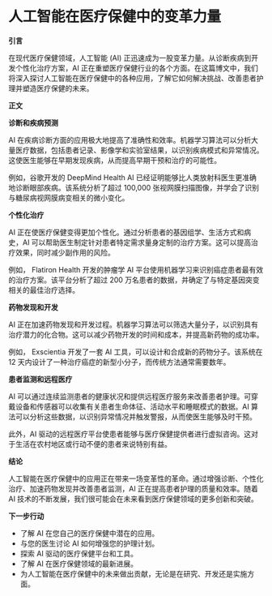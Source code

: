 # 人工智能在医疗保健中的变革力量

**引言**

在现代医疗保健领域，人工智能 (AI) 正迅速成为一股变革力量。从诊断疾病到开发个性化治疗方案，AI 正在重塑医疗保健行业的各个方面。在这篇博文中，我们将深入探讨人工智能在医疗保健中的各种应用，了解它如何解决挑战、改善患者护理并塑造医疗保健的未来。

**正文**

**诊断和疾病预测**

AI 在疾病诊断方面的应用极大地提高了准确性和效率。机器学习算法可以分析大量医疗数据，包括患者记录、影像学和实验室结果，以识别疾病模式和异常情况。这使医生能够在早期发现疾病，从而提高早期干预和治疗的可能性。

例如，谷歌开发的 DeepMind Health AI 已经证明能够比人类放射科医生更准确地诊断眼部疾病。该系统分析了超过 100,000 张视网膜扫描图像，并学会了识别与糖尿病视网膜病变相关的微小变化。

**个性化治疗**

AI 正在使医疗保健变得更加个性化。通过分析患者的基因组学、生活方式和病史，AI 可以帮助医生制定针对患者特定需求量身定制的治疗方案。这可以提高治疗效果，同时减少副作用的风险。

例如， Flatiron Health 开发的肿瘤学 AI 平台使用机器学习来识别癌症患者最有效的治疗方案。该平台分析了超过 200 万名患者的数据，并确定了与特定基因突变相关的最佳治疗选择。

**药物发现和开发**

AI 正在加速药物发现和开发过程。机器学习算法可以筛选大量分子，以识别具有治疗潜力的化合物。这可以减少药物开发的时间和成本，并提高新药物的成功率。

例如， Exscientia 开发了一套 AI 工具，可以设计和合成新的药物分子。该系统在 12 天内设计了一种治疗癌症的新型小分子，而传统方法通常需要数年。

**患者监测和远程医疗**

AI 可以通过连续监测患者的健康状况和提供远程医疗服务来改善患者护理。可穿戴设备和传感器可以收集有关患者生命体征、活动水平和睡眠模式的数据。AI 算法可以分析这些数据，以识别异常情况并触发警报，从而使医生能够及时干预。

此外，AI 驱动的远程医疗平台使患者能够与医疗保健提供者进行虚拟咨询。这对于生活在农村地区或行动不便的患者来说特别有益。

**结论**

人工智能在医疗保健中的应用正在带来一场变革性的革命。通过增强诊断、个性化治疗、加速药物发现并改善患者监测，AI 正在提高患者护理的质量和效率。随着 AI 技术的不断发展，我们很可能会在未来看到医疗保健领域的更多创新和突破。

**下一步行动**

* 了解 AI 在您自己的医疗保健中潜在的应用。
* 与您的医生讨论 AI 如何增强您的护理计划。
* 探索 AI 驱动的医疗保健平台和工具。
* 了解 AI 在医疗保健领域的最新进展。
* 为人工智能在医疗保健中的未来做出贡献，无论是在研究、开发还是实施方面。
